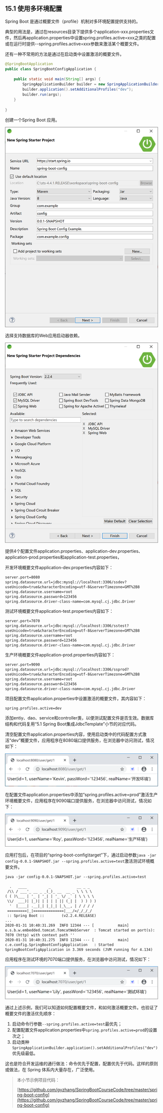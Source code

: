 ## 15.1 使用多环境配置

Spring Boot 是通过概要文件（profile）机制对多环境配置提供支持的。

典型的用法是，通过在resources目录下提供多个application-xxx.properties文件，然后再application.properties中设置spring.profiles.active=xxx之类的配置或在运行时提供--spring.profiles.active=xxx参数来激活某个概要文件。

还有一种不常用的方法是通过在启动类中设置激活的概要文件。

```java
@SpringBootApplication
public class SpringBootConfigApplication {

	public static void main(String[] args) {
		SpringApplicationBuilder builder = new SpringApplicationBuilder(SpringBootConfigApplication.class);
		builder.application().setAdditionalProfiles("dev");
		builder.run(args);
	}

}
```

创建一个Spring Boot 应用。

![image-20200131100731009](images/image-20200131100731009.png)

选择支持数据库的Web应用启动器依赖。

![image-20200131100804116](images/image-20200131100804116.png)

提供4个配置文件application.properties、application-dev.properties、application-prod.properties和application-test.properties，

开发环境概要文件application-dev.properties内容如下：

```properties
server.port=8080
spring.datasource.url=jdbc:mysql://localhost:3306/ssdev?useUnicode=true&characterEncoding=utf-8&serverTimezone=GMT%2B8
spring.datasource.username=root
spring.datasource.password=123456
spring.datasource.driver-class-name=com.mysql.cj.jdbc.Driver
```

测试环境概要文件application-test.properties内容如下：

```properties
server.port=7070
spring.datasource.url=jdbc:mysql://localhost:3306/sstest?useUnicode=true&characterEncoding=utf-8&serverTimezone=GMT%2B8
spring.datasource.username=root
spring.datasource.password=123456
spring.datasource.driver-class-name=com.mysql.cj.jdbc.Driver
```

生产环境概要文件application-prod.properties内容如下：

```properties
server.port=9090
spring.datasource.url=jdbc:mysql://localhost:3306/ssprod?useUnicode=true&characterEncoding=utf-8&serverTimezone=GMT%2B8
spring.datasource.username=root
spring.datasource.password=123456
spring.datasource.driver-class-name=com.mysql.cj.jdbc.Driver
```

项目配置文件application.properties中设置激活的概要文件，其内容如下：

```properties
spring.profiles.active=dev
```

添加entiy、dao、service和controller类，以便测试配置文件是否生效。数据库结构和代码复用“5.1 Spring Boot集成JdbcTemplate”小节的对应代码。

清空配置文件application.properties内容，使用启动类中的代码配置方式激活“dev”概要文件，应用程序在8080端口提供服务，在浏览器中访问测试，情况如下：

![image-20200131103455222](images/image-20200131103455222.png)

在配置文件application.properties中添加“spring.profiles.active=prod”激活生产环境概要文件，应用程序在9090端口提供服务，在浏览器中访问测试，情况如下：

![image-20200131103557938](images/image-20200131103557938.png)

应用打包后，在项目的“spring-boot-config\target”下，通过启动参数`java -jar config-0.0.1-SNAPSHOT.jar --spring.profiles.active=test`激活测试环境概要文件。

```
java -jar config-0.0.1-SNAPSHOT.jar --spring.profiles.active=test

  .   ____          _            __ _ _
 /\\ / ___'_ __ _ _(_)_ __  __ _ \ \ \ \
( ( )\___ | '_ | '_| | '_ \/ _` | \ \ \ \
 \\/  ___)| |_)| | | | | || (_| |  ) ) ) )
  '  |____| .__|_| |_|_| |_\__, | / / / /
 =========|_|==============|___/=/_/_/_/
 :: Spring Boot ::        (v2.2.4.RELEASE)
...
2020-01-31 10:40:31.269  INFO 12344 --- [           main] o.s.b.w.embedded.tomcat.TomcatWebServer  : Tomcat started on port(s): 7070 (http) with context path ''
2020-01-31 10:40:31.275  INFO 12344 --- [           main] c.e.config.SpringBootConfigApplication   : Started SpringBootConfigApplication in 3.369 seconds (JVM running for 4.134)
```

应用程序在测试环境的7070端口提供服务，在浏览器中访问测试，情况如下：

![image-20200131104149349](images/image-20200131104149349.png)

通过上述示例，我们可以知道如何配置概要文件，和如何激活概要文件。也验证了概要文件的激活优先顺序：

1. 启动命令行参数`--spring.profiles.active=test`最优先；
2. 配置配置文件application.properties中`spring.profiles.active=prod`的设置次之；
3. 启动类种`SpringApplicationBuilder.application().setAdditionalProfiles("dev")`优先级最低。

这也是符合开发运维的通行做法：命令优先于配置，配置优先于代码。这样的原则或做法，在 Spring 体系内大量存在，广泛使用。

> 本小节示例项目代码：
>
> [https://github.com/gyzhang/SpringBootCourseCode/tree/master/spring-boot-config](https://github.com/gyzhang/SpringBootCourseCode/tree/master/spring-boot-config)

